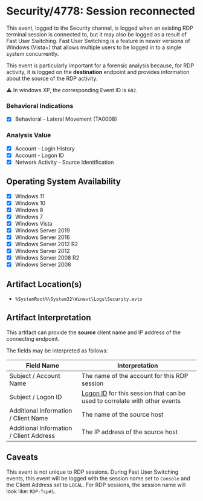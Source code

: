 # Security/4778: Session reconnected
This event, logged to the Security channel, is logged when an existing RDP terminal session is connected to, but it may also be logged as a result of Fast User Switching. Fast User Switching is a feature in newer versions of Windows (Vista+) that allows multiple users to be logged in to a single system concurrently. 

This event is particularly important for a forensic analysis because, for RDP activity, it is logged on the **destination** endpoint and provides information about the source of the RDP activity. 

⚠️ In windows XP, the corresponding Event ID is `682`.

### Behavioral Indications
 - [x] Behavioral - Lateral Movement (TA0008)

### Analysis Value
 - [x] Account - Login History
 - [x] Account - Logon ID
 - [x] Network Activity - Source Identification

## Operating System Availability
 - [x] Windows 11
 - [x] Windows 10
 - [x] Windows 8
 - [x] Windows 7
 - [x] Windows Vista
 - [x] Windows Server 2019
 - [x] Windows Server 2016
 - [x] Windows Server 2012 R2
 - [x] Windows Server 2012
 - [x] Windows Server 2008 R2
 - [x] Windows Server 2008

## Artifact Location(s)
- `%SystemRoot%\System32\Winevt\Logs\Security.evtx`

## Artifact Interpretation
This artifact can provide the **source** client name and IP address of the connecting endpoint. 

The fields may be interpreted as follows:

| Field Name | Interpretation |
| - | - |
| Subject / Account Name | The name of the account for this RDP session |
| Subject / Logon ID | [Logon ID](/README.md/#account---logon-id) for this session that can be used to correlate with other events |
| Additional Information / Client Name | The name of the source host |
| Additional Information / Client Address | The IP address of the source host |

## Caveats
This event is not unique to RDP sessions. During Fast User Switching events, this event will be logged with the session name set to `Console` and the Client Address set to `LOCAL`. For RDP sessions, the session name will look like: `RDP-Tcp#1`.